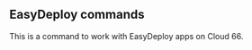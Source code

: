 <!-- post: -->


## EasyDeploy commands

This is a command to work with EasyDeploy apps on Cloud 66.

